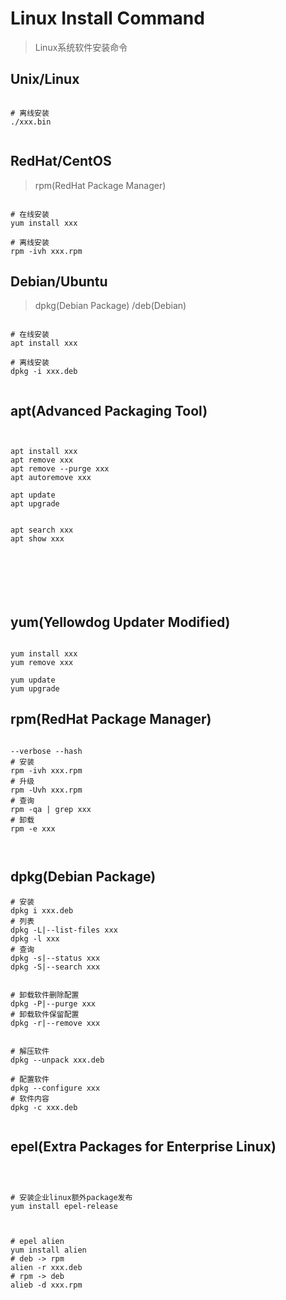 # Linux Install Command

> Linux系统软件安装命令


## Unix/Linux

```

# 离线安装
./xxx.bin


```

## RedHat/CentOS

> rpm(RedHat Package Manager)

```

# 在线安装
yum install xxx

# 离线安装
rpm -ivh xxx.rpm

```



## Debian/Ubuntu

> dpkg(Debian Package) /deb(Debian)

```

# 在线安装
apt install xxx

# 离线安装
dpkg -i xxx.deb


```

## apt(Advanced Packaging Tool)

```

 
apt install xxx
apt remove xxx
apt remove --purge xxx
apt autoremove xxx

apt update
apt upgrade


apt search xxx
apt show xxx







```

## yum(Yellowdog Updater Modified)



```

yum install xxx
yum remove xxx

yum update
yum upgrade

```

## rpm(RedHat Package Manager)

```

--verbose --hash
# 安装
rpm -ivh xxx.rpm
# 升级
rpm -Uvh xxx.rpm
# 查询
rpm -qa | grep xxx
# 卸载
rpm -e xxx



```







## dpkg(Debian Package)

```
# 安装
dpkg i xxx.deb
# 列表
dpkg -L|--list-files xxx
dpkg -l xxx
# 查询
dpkg -s|--status xxx
dpkg -S|--search xxx


# 卸载软件删除配置
dpkg -P|--purge xxx
# 卸载软件保留配置
dpkg -r|--remove xxx


# 解压软件
dpkg --unpack xxx.deb

# 配置软件
dpkg --configure xxx
# 软件内容
dpkg -c xxx.deb


```


## epel(Extra Packages for Enterprise Linux)

```



# 安装企业linux额外package发布
yum install epel-release



# epel alien
yum install alien
# deb -> rpm
alien -r xxx.deb
# rpm -> deb
alieb -d xxx.rpm


```
